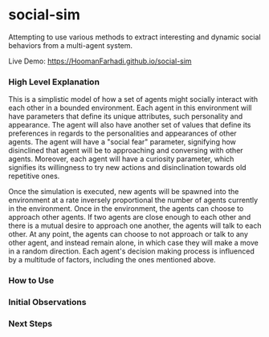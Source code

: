 # social-sim
Attempting to use various methods to extract interesting and dynamic social behaviors from a multi-agent system.

Live Demo: https://HoomanFarhadi.github.io/social-sim

### High Level Explanation

This is a simplistic model of how a set of agents might socially interact with each other in a bounded environment. Each agent in this environment will have parameters that define its unique attributes, such personality and appearance. The agent will also have another set of values that define its preferences in regards to the personalities and appearances of other agents. The agent will have a "social fear" parameter, signifying how disinclined that agent will be to approaching and conversing with other agents. Moreover, each agent will have a curiosity parameter, which signifies its willingness to try new actions and disinclination towards old repetitive ones.

Once the simulation is executed, new agents will be spawned into the environment at a rate inversely proportional the number of agents currently in the environment. Once in the environment, the agents can choose to approach other agents. If two agents are close enough to each other and there is a mutual desire to approach one another, the agents will talk to each other. At any point, the agents can choose to not approach or talk to any other agent, and instead remain alone, in which case they will make a move in a random direction. Each agent's decision making process is influenced by a multitude of factors, including the ones mentioned above.

### How to Use

### Initial Observations

### Next Steps

